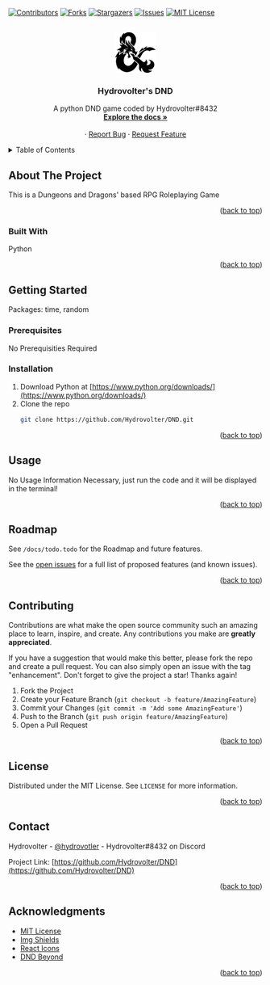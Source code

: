 <a name="readme-top"></a>




<!-- PROJECT SHIELDS -->

[![Contributors][contributors-shield]][contributors-url]
[![Forks][forks-shield]][forks-url]
[![Stargazers][stars-shield]][stars-url]
[![Issues][issues-shield]][issues-url]
[![MIT License][license-shield]][license-url]



<!-- PROJECT LOGO -->
<br />
<div align="center">
  <a href="https://github.com/Hydrovolter/DND">
    <img src="assets/dnd-icon.png" alt="Logo" width="80" height="80">
  </a>

  <h3 align="center">Hydrovolter's DND</h3>

  <p align="center">
    A python DND game coded by Hydrovolter#8432
    <br />
    <a href="https://github.com/Hydrovolter/DND"><strong>Explore the docs »</strong></a>
    <br />
    <br />
    ·
    <a href="https://github.com/Hydrovolter/DND/issues">Report Bug</a>
    ·
    <a href="https://github.com/Hydrovolter/DND/issues">Request Feature</a>
  </p>
</div>



<!-- TABLE OF CONTENTS -->
<details>
  <summary>Table of Contents</summary>
  <ol>
    <li>
      <a href="#about-the-project">About The Project</a>
      <ul>
        <li><a href="#built-with">Built With</a></li>
      </ul>
    </li>
    <li>
      <a href="#getting-started">Getting Started</a>
      <ul>
        <li><a href="#prerequisites">Prerequisites</a></li>
        <li><a href="#installation">Installation</a></li>
      </ul>
    </li>
    <li><a href="#usage">Usage</a></li>
    <li><a href="#roadmap">Roadmap</a></li>
    <li><a href="#contributing">Contributing</a></li>
    <li><a href="#license">License</a></li>
    <li><a href="#contact">Contact</a></li>
    <li><a href="#acknowledgments">Acknowledgments</a></li>
  </ol>
</details>



<!-- ABOUT THE PROJECT -->
## About The Project


This is a Dungeons and Dragons' based RPG Roleplaying Game

<p align="right">(<a href="#readme-top">back to top</a>)</p>



### Built With

Python

<p align="right">(<a href="#readme-top">back to top</a>)</p>



<!-- GETTING STARTED -->
## Getting Started

Packages: time, random

### Prerequisites

No Prerequisities Required

### Installation

1. Download Python at [https://www.python.org/downloads/](https://www.python.org/downloads/)
2. Clone the repo
   ```sh
   git clone https://github.com/Hydrovolter/DND.git
   ```

<p align="right">(<a href="#readme-top">back to top</a>)</p>



<!-- USAGE EXAMPLES -->
## Usage

No Usage Information Necessary, just run the code and it will be displayed in the terminal!

<p align="right">(<a href="#readme-top">back to top</a>)</p>



<!-- ROADMAP -->
## Roadmap

See `/docs/todo.todo` for the Roadmap and future features.

See the [open issues](https://github.com/Hydrovolter/DND/issues) for a full list of proposed features (and known issues).


<p align="right">(<a href="#readme-top">back to top</a>)</p>



<!-- CONTRIBUTING -->
## Contributing

Contributions are what make the open source community such an amazing place to learn, inspire, and create. Any contributions you make are **greatly appreciated**.

If you have a suggestion that would make this better, please fork the repo and create a pull request. You can also simply open an issue with the tag "enhancement".
Don't forget to give the project a star! Thanks again!

1. Fork the Project
2. Create your Feature Branch (`git checkout -b feature/AmazingFeature`)
3. Commit your Changes (`git commit -m 'Add some AmazingFeature'`)
4. Push to the Branch (`git push origin feature/AmazingFeature`)
5. Open a Pull Request

<p align="right">(<a href="#readme-top">back to top</a>)</p>



<!-- LICENSE -->
## License

Distributed under the MIT License. See `LICENSE` for more information.

<p align="right">(<a href="#readme-top">back to top</a>)</p>



<!-- CONTACT -->
## Contact

Hydrovolter - [@hydrovotler](https://twitter.com/hydrovolter) - Hydrovolter#8432 on Discord

Project Link: [https://github.com/Hydrovolter/DND](https://github.com/Hydrovolter/DND)

<p align="right">(<a href="#readme-top">back to top</a>)</p>



<!-- ACKNOWLEDGMENTS -->
## Acknowledgments

* [MIT License](https://opensource.org/license/mit/)
* [Img Shields](https://shields.io/)
* [React Icons](https://react-icons.github.io/react-icons/search/)
* [DND Beyond](https://www.dndbeyond.com/)

<p align="right">(<a href="#readme-top">back to top</a>)</p>



<!-- MARKDOWN LINKS & IMAGES -->
<!-- https://www.markdownguide.org/basic-syntax/#reference-style-links -->
[contributors-shield]: https://img.shields.io/github/contributors/Hydrovolter/DND.svg?style=for-the-badge
[contributors-url]: https://github.com/Hydrovolter/DND/graphs/contributors
[forks-shield]: https://img.shields.io/github/forks/Hydrovolter/DND.svg?style=for-the-badge
[forks-url]: https://github.com/Hydrovolter/DND/network/members
[stars-shield]: https://img.shields.io/github/stars/Hydrovolter/DND.svg?style=for-the-badge
[stars-url]: https://github.com/Hydrovolter/DND/stargazers
[issues-shield]: https://img.shields.io/github/issues/Hydrovolter/DND.svg?style=for-the-badge
[issues-url]: https://github.com/Hydrovolter/DND/issues
[license-shield]: https://img.shields.io/github/license/Hydrovolter/DND.svg?style=for-the-badge
[license-url]: https://github.com/Hydrovolter/DND/blob/master/LICENSE
[linkedin-shield]: https://img.shields.io/badge/-LinkedIn-black.svg?style=for-the-badge&logo=linkedin&colorB=555
[linkedin-url]: https://linkedin.com/in/Hydrovolter
[product-screenshot]: images/screenshot.png
[Next.js]: https://img.shields.io/badge/next.js-000000?style=for-the-badge&logo=nextdotjs&logoColor=white
[Next-url]: https://nextjs.org/
[React.js]: https://img.shields.io/badge/React-20232A?style=for-the-badge&logo=react&logoColor=61DAFB
[React-url]: https://reactjs.org/
[Vue.js]: https://img.shields.io/badge/Vue.js-35495E?style=for-the-badge&logo=vuedotjs&logoColor=4FC08D
[Vue-url]: https://vuejs.org/
[Angular.io]: https://img.shields.io/badge/Angular-DD0031?style=for-the-badge&logo=angular&logoColor=white
[Angular-url]: https://angular.io/
[Svelte.dev]: https://img.shields.io/badge/Svelte-4A4A55?style=for-the-badge&logo=svelte&logoColor=FF3E00
[Svelte-url]: https://svelte.dev/
[Laravel.com]: https://img.shields.io/badge/Laravel-FF2D20?style=for-the-badge&logo=laravel&logoColor=white
[Laravel-url]: https://laravel.com
[Bootstrap.com]: https://img.shields.io/badge/Bootstrap-563D7C?style=for-the-badge&logo=bootstrap&logoColor=white
[Bootstrap-url]: https://getbootstrap.com
[JQuery.com]: https://img.shields.io/badge/jQuery-0769AD?style=for-the-badge&logo=jquery&logoColor=white
[JQuery-url]: https://jquery.com 

